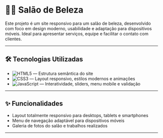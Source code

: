 # 💇‍♀️ Salão de Beleza 

Este projeto é um site responsivo para um salão de beleza, desenvolvido com foco em design moderno, usabilidade e adaptação para dispositivos móveis. Ideal para apresentar serviços, equipe e facilitar o contato com clientes.

---

## 🛠 Tecnologias Utilizadas

- ![HTML5](https://img.shields.io/badge/HTML5-E34F26?style=flat-square&logo=html5&logoColor=white)  — Estrutura semântica do site  
- ![CSS3](https://img.shields.io/badge/CSS3-1572B6?style=flat-square&logo=css3&logoColor=white) — Layout responsivo, estilos modernos e animações  
- ![JavaScript](https://img.shields.io/badge/JavaScript-F7DF1E?style=flat-square&logo=javascript&logoColor=black) — Interatividade, sliders, menu mobile e validação  

---

## ✨ Funcionalidades

- Layout totalmente responsivo para desktops, tablets e smartphones  
- Menu de navegação adaptável para dispositivos móveis  
- Galeria de fotos do salão e trabalhos realizados  


---
